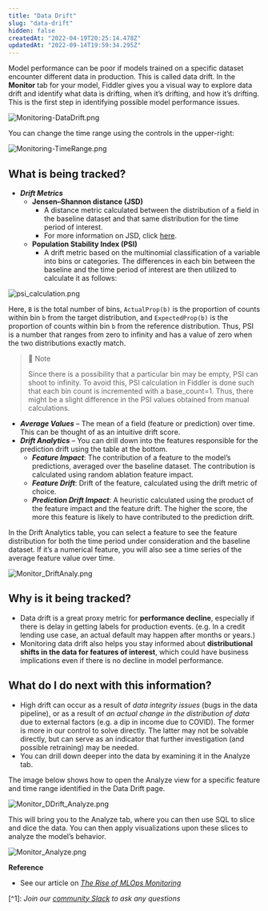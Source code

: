 ```yaml
---
title: "Data Drift"
slug: "data-drift"
hidden: false
createdAt: "2022-04-19T20:25:14.478Z"
updatedAt: "2022-09-14T19:59:34.295Z"
---
```

Model performance can be poor if models trained on a specific dataset encounter different data in production. This is called data drift. In the **Monitor** tab for your model, Fiddler gives you a visual way to explore data drift and identify what data is drifting, when it’s drifting, and how it’s drifting. This is the first step in identifying possible model performance issues.

![](https://files.readme.io/0d04342-Monitoring-DataDrift.png "Monitoring-DataDrift.png")

You can change the time range using the controls in the upper-right:

![](https://files.readme.io/d5809f8-Monitoring-TimeRange.png "Monitoring-TimeRange.png")

## What is being tracked?

- **_Drift Metrics_**
  - **Jensen–Shannon distance (JSD)**
    - A distance metric calculated between the distribution of a field in the baseline dataset and that same distribution for the time period of interest.
    - For more information on JSD, click [here](https://docs.scipy.org/doc/scipy/reference/generated/scipy.spatial.distance.jensenshannon.html).
  - **Population Stability Index (PSI)**
    - A drift metric based on the multinomial classification of a variable into bins or categories. The differences in each bin between the baseline and the time period of interest are then utilized to calculate it as follows:

![](https://files.readme.io/0baeb90-psi_calculation.png "psi_calculation.png")

Here, `B` is the total number of bins, `ActualProp(b)` is the proportion of counts within bin `b` from the target distribution, and `ExpectedProp(b)` is the proportion of counts within bin `b` from the reference distribution. Thus, PSI is a number that ranges from zero to infinity and has a value of zero when the two distributions exactly match.

> 🚧 Note
> 
> Since there is a possibility that a particular bin may be empty, PSI can shoot to infinity. To avoid this, PSI calculation in Fiddler is done such that each bin count is incremented with a base_count=1. Thus, there might be a slight difference in the PSI values obtained from manual calculations.

- **_Average Values_** – The mean of a field (feature or prediction) over time. This can be thought of as an intuitive drift score.
- **_Drift Analytics_** – You can drill down into the features responsible for the prediction drift using the table at the bottom.
  - **_Feature Impact_**: The contribution of a feature to the model’s predictions, averaged over the baseline dataset. The contribution is calculated using random ablation feature impact.
  - **_Feature Drift_**: Drift of the feature, calculated using the drift metric of choice.
  - **_Prediction Drift Impact_**: A heuristic calculated using the product of the feature impact and the feature drift. The higher the score, the more this feature is likely to have contributed to the prediction drift.

In the Drift Analytics table, you can select a feature to see the feature distribution for both the time period under consideration and the baseline dataset. If it’s a numerical feature, you will also see a time series of the average feature value over time.

![](https://files.readme.io/63a452e-Monitor_DriftAnaly.png "Monitor_DriftAnaly.png")

## Why is it being tracked?

- Data drift is a great proxy metric for **performance decline**, especially if there is delay in getting labels for production events. (e.g. In a credit lending use case, an actual default may happen after months or years.)
- Monitoring data drift also helps you stay informed about **distributional shifts in the data for features of interest**, which could have business implications even if there is no decline in model performance.

## What do I do next with this information?

- High drift can occur as a result of _data integrity issues_ (bugs in the data pipeline), or as a result of _an actual change in the distribution of data_ due to external factors (e.g. a dip in income due to COVID). The former is more in our control to solve directly. The latter may not be solvable directly, but can serve as an indicator that further investigation (and possible retraining) may be needed.
- You can drill down deeper into the data by examining it in the Analyze tab. 

The image below shows how to open the Analyze view for a specific feature and time range identified in the Data Drift page.

![](https://files.readme.io/8a699e1-Monitor_DDrift_Analyze.png "Monitor_DDrift_Analyze.png")

This will bring you to the Analyze tab, where you can then use SQL to slice and dice the data.  You can then apply visualizations upon these slices to analyze the model’s behavior.

![](https://files.readme.io/25eca03-Monitor_Analyze.png "Monitor_Analyze.png")

**Reference**

- See our article on [_The Rise of MLOps Monitoring_](https://www.fiddler.ai/blog/the-rise-of-mlops-monitoring)

[^1]\: _Join our [community Slack](http://fiddler-community.slack.com/) to ask any questions_
